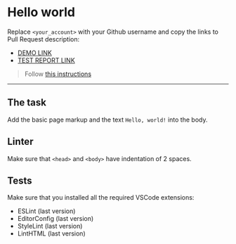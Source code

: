 # Hello world

Replace `<your_account>` with your Github username and copy the links to Pull Request description:
- [DEMO LINK](https://oleg-zolkiewskyi.github.io/layout_hello-world/)
- [TEST REPORT LINK](https://oleg-zolkiewskyi.github.io/layout_hello-world/report/html_report/)

> Follow [this instructions](https://mate-academy.github.io/layout_task-guideline/#how-to-solve-the-layout-tasks-on-github)
___

## The task

Add the basic page markup and the text `Hello, world!` into the body.

## Linter

Make sure that `<head>` and `<body>` have indentation of 2 spaces.

## Tests

Make sure that you installed all the required VSCode extensions:

- ESLint (last version)
- EditorConfig (last version)
- StyleLint (last version)
- LintHTML (last version)
